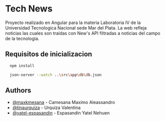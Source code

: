 # Tech News

Proyecto realizado en Angular para la materia Laboratoria IV de la Universidad Tecnologica Nacional sede Mar del Plata.
La web refleja noticias las cuales son traidas con New's API filtradas a noticias del campo de la tecnologia.

## Requisitos de inicializacion

```bash
  npm install
```
```bash
  json-server --watch ..\src\app\db\db.json
```
## Authors

- [@maxkmesana](https://github.com/maxkmesana) - Camesana Maximo Aleassandro
- [@tinaurquiza](https://github.com/tinaurquiza) - Urquiza Valentina
- [@yatel-espasandin](https://github.com/yatel-espasandin) - Espasandin Yatel Nehuen
